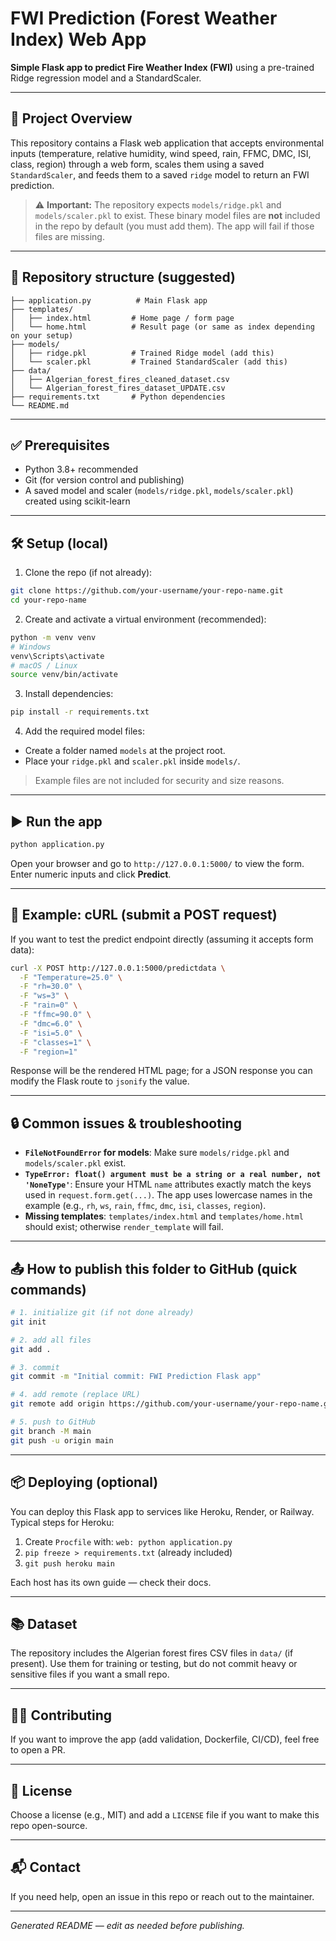 # FWI Prediction (Forest Weather Index) Web App

**Simple Flask app to predict Fire Weather Index (FWI)** using a pre-trained Ridge regression model and a StandardScaler.

---

## 🔎 Project Overview

This repository contains a Flask web application that accepts environmental inputs (temperature, relative humidity, wind speed, rain, FFMC, DMC, ISI, class, region) through a web form, scales them using a saved `StandardScaler`, and feeds them to a saved `ridge` model to return an FWI prediction.

> ⚠️ **Important:** The repository expects `models/ridge.pkl` and `models/scaler.pkl` to exist. These binary model files are **not** included in the repo by default (you must add them). The app will fail if those files are missing.

---

## 📁 Repository structure (suggested)

```
├── application.py          # Main Flask app
├── templates/
│   ├── index.html         # Home page / form page
│   └── home.html          # Result page (or same as index depending on your setup)
├── models/
│   ├── ridge.pkl          # Trained Ridge model (add this)
│   └── scaler.pkl         # Trained StandardScaler (add this)
├── data/
│   ├── Algerian_forest_fires_cleaned_dataset.csv
│   └── Algerian_forest_fires_dataset_UPDATE.csv
├── requirements.txt       # Python dependencies
└── README.md
```

---

## ✅ Prerequisites

* Python 3.8+ recommended
* Git (for version control and publishing)
* A saved model and scaler (`models/ridge.pkl`, `models/scaler.pkl`) created using scikit-learn

---

## 🛠️ Setup (local)

1. Clone the repo (if not already):

```bash
git clone https://github.com/your-username/your-repo-name.git
cd your-repo-name
```

2. Create and activate a virtual environment (recommended):

```bash
python -m venv venv
# Windows
venv\Scripts\activate
# macOS / Linux
source venv/bin/activate
```

3. Install dependencies:

```bash
pip install -r requirements.txt
```

4. Add the required model files:

* Create a folder named `models` at the project root.
* Place your `ridge.pkl` and `scaler.pkl` inside `models/`.

> Example files are not included for security and size reasons.

---

## ▶️ Run the app

```bash
python application.py
```

Open your browser and go to `http://127.0.0.1:5000/` to view the form. Enter numeric inputs and click **Predict**.

---

## 🧪 Example: cURL (submit a POST request)

If you want to test the predict endpoint directly (assuming it accepts form data):

```bash
curl -X POST http://127.0.0.1:5000/predictdata \
  -F "Temperature=25.0" \
  -F "rh=30.0" \
  -F "ws=3" \
  -F "rain=0" \
  -F "ffmc=90.0" \
  -F "dmc=6.0" \
  -F "isi=5.0" \
  -F "classes=1" \
  -F "region=1"
```

Response will be the rendered HTML page; for a JSON response you can modify the Flask route to `jsonify` the value.

---

## 🔒 Common issues & troubleshooting

* **`FileNotFoundError` for models**: Make sure `models/ridge.pkl` and `models/scaler.pkl` exist.
* **`TypeError: float() argument must be a string or a real number, not 'NoneType'`**: Ensure your HTML `name` attributes exactly match the keys used in `request.form.get(...)`. The app uses lowercase names in the example (e.g., `rh`, `ws`, `rain`, `ffmc`, `dmc`, `isi`, `classes`, `region`).
* **Missing templates**: `templates/index.html` and `templates/home.html` should exist; otherwise `render_template` will fail.

---

## 📤 How to publish this folder to GitHub (quick commands)

```bash
# 1. initialize git (if not done already)
git init

# 2. add all files
git add .

# 3. commit
git commit -m "Initial commit: FWI Prediction Flask app"

# 4. add remote (replace URL)
git remote add origin https://github.com/your-username/your-repo-name.git

# 5. push to GitHub
git branch -M main
git push -u origin main
```

---

## 📦 Deploying (optional)

You can deploy this Flask app to services like Heroku, Render, or Railway. Typical steps for Heroku:

1. Create `Procfile` with: `web: python application.py`
2. `pip freeze > requirements.txt` (already included)
3. `git push heroku main`

Each host has its own guide — check their docs.

---

## 📚 Dataset

The repository includes the Algerian forest fires CSV files in `data/` (if present). Use them for training or testing, but do not commit heavy or sensitive files if you want a small repo.

---

## 🧑‍💻 Contributing

If you want to improve the app (add validation, Dockerfile, CI/CD), feel free to open a PR.

---

## 📝 License

Choose a license (e.g., MIT) and add a `LICENSE` file if you want to make this repo open-source.

---

## 📬 Contact

If you need help, open an issue in this repo or reach out to the maintainer.

---

*Generated README — edit as needed before publishing.*
